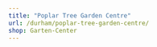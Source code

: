 ```yaml
---
title: "Poplar Tree Garden Centre"
url: /durham/poplar-tree-garden-centre/
shop: Garten-Center
---
```

